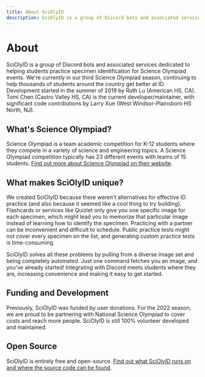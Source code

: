 ```yaml
---
title: About SciOlyID
description: SciOlyID is a group of Discord bots and associated services dedicated to helping students practice specimen identification for Science Olympiad events.
---
```


<script context="module">
	export const prerender = true;
</script>

# About

SciOlyID is a group of Discord bots and associated services dedicated to helping students practice specimen identification for Science Olympiad events. We're currently in our third Science Olympiad season, continuing to help thousands of students around the country get better at ID. Development started in the summer of 2019 by Ruth Lu (American HS, CA). Tomi Chen (Castro Valley HS, CA) is the current developer/maintainer, with significant code contributions by Larry Xue (West Windsor-Plainsboro HS North, NJ).

## What's Science Olympiad?

Science Olympiad is a team academic competition for K-12 students where they compete in a variety of science and engineering topics. A Science Olympiad competition typically has 23 different events with teams of 15 students. [Find out more about Science Olympiad on their website](https://www.soinc.org/).

## What makes SciOlyID unique?

We created SciOlyID because there weren't alternatives for effective ID practice (and also because it seemed like a cool thing to try building). Flashcards or services like Quizlet only give you one specific image for each specimen, which might lead you to memorize that particular image instead of learning how to identify the specimen. Practicing with a partner can be inconvenient and difficult to schedule. Public practice tests might not cover every specimen on the list, and generating custom practice tests is time-consuming.

SciOlyID solves all these problems by pulling from a diverse image set and being completely automated. Just one command fetches you an image, and you've already started! Integrating with Discord meets students where they are, increasing convenience and making it easy to get started.

## Funding and Development

Previously, SciOlyID was funded by user donations. For the 2022 season, we are proud to be partnering with National Science Olympiad to cover costs and reach more people. SciOlyID is still 100% volunteer developed and maintained.

## Open Source

SciOlyID is entirely free and open-source. [Find out what SciOlyID runs on and where the source code can be found](/open-source/).
